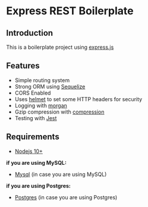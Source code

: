 # Express REST Boilerplate

## Introduction

This is a boilerplate project using [express.js](https://expressjs.com)

## Features

* Simple routing system
* Strong ORM using [Sequelize](https://sequelize.org/)
* CORS Enabled
* Uses [helmet](https://helmetjs.github.io/) to set some HTTP headers for security
* Logging with [morgan](https://github.com/expressjs/morgan)
* Gzip compression with [compression](https://github.com/expressjs/compression)
* Testing with [Jest](https://jestjs.io/)

## Requirements

* [Nodejs 10+](http://nodejs.org)

**if you are using MySQL:**

* [Mysql](https://www.mysql.com/) (in case you are using MySQL)

**if you are using Postgres:**

* [Postgres](https://www.postgresql.org/) (in case you are using Postgres)
